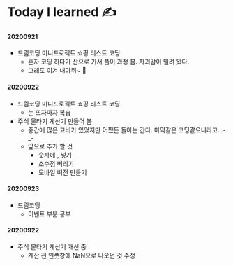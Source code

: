 # Today I learned ✍️

#### 20200921
* 드림코딩 미니프로젝트 쇼핑 리스트 코딩
  * 혼자 코딩 하다가 산으로 가서 풀이 과정 봄. 자괴감이 밀려 왔다.
  * 그래도 이겨 내야쥐~ 🤧
  
#### 20200922
* 드림코딩 미니프로젝트 쇼핑 리스트 코딩
  * 눈 뜨자마자 복습
* 주식 물타기 계산기 만들어 봄
  * 중간에 많은 고비가 있었지만 어쨌든 돌아는 간다. 마약같은 코딩같으니라고...-_-
  * 앞으로 추가 할 것
    * 숫자에 , 넣기
    * 소수점 버리기
    * 모바일 버전 만들기
  
#### 20200923
* 드림코딩
  * 이벤트 부분 공부
  
  
#### 20200922
* 주식 물타기 계산기 개선 중
  * 계산 전 인풋창에 NaN으로 나오던 것 수정
